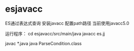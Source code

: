 # esjavacc

ES通过表达式查询
安装javacc 配置path路径 当前使用javacc5.0

运行程序：
cd esjavacc/src/main/java
javacc es.jj

javac *.java
java ParseCondition.class


